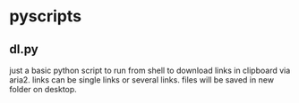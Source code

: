 # pyscripts

## dl.py

just a basic python script to run from shell to download links in clipboard via aria2.
links can be single links or several links.
files will be saved in new folder on desktop.
